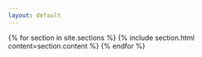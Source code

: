 ```yaml
---
layout: default
---
```


{% for section in site.sections %}
{% include section.html content=section.content %}
{% endfor %}
